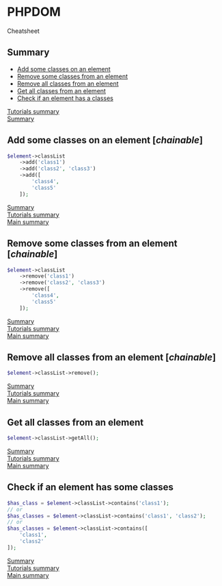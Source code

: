 # <a name="title">PHPDOM</a>

Cheatsheet

## <a name="summary">Summary</a>
* [Add some classes on an element](#add-some-classes-on-an-element)
* [Remove some classes from an element](#remove-some-classes-from-an-element)
* [Remove all classes from an element](#remove-all-classes-from-an-element)
* [Get all classes from an element](#get-all-classes-from-an-element)
* [Check if an element has a classes](#check-if-an-element-has-a-classes)

[Tutorials summary](./readme.md#summary)<br />
[Summary](../readme.md#summary)

## <a name="add-some-classes-on-an-element">Add some classes on an element [<i>chainable</i>]</a>
````PHP
$element->classList
    ->add('class1')
    ->add('class2', 'class3')
    ->add([
        'class4',
        'class5'
    ]);
````
[Summary](#summary)<br />
[Tutorials summary](./readme.md#summary)<br />
[Main summary](../readme.md#summary)

## <a name="remove-some-classes-from-an-element">Remove some classes from an element [<i>chainable</i>]</a>
````PHP
$element->classList
    ->remove('class1')
    ->remove('class2', 'class3')
    ->remove([
        'class4',
        'class5'
    ]);
````
[Summary](#summary)<br />
[Tutorials summary](./readme.md#summary)<br />
[Main summary](../readme.md#summary)

## <a name="remove-all-classes-from-an-element">Remove all classes from an element [<i>chainable</i>]</a>
````PHP
$element->classList->remove();
````
[Summary](#summary)<br />
[Tutorials summary](./readme.md#summary)<br />
[Main summary](../readme.md#summary)

## <a name="get-all-classes-from-an-element">Get all classes from an element</a>
````PHP
$element->classList->getAll();
````
[Summary](#summary)<br />
[Tutorials summary](./readme.md#summary)<br />
[Main summary](../readme.md#summary)

## <a name="check-if-an-element-has-some-classes">Check if an element has some classes</a>
````PHP
$has_class = $element->classList->contains('class1');
// or
$has_classes = $element->classList->contains('class1', 'class2');
// or
$has_classes = $element->classList->contains([
    'class1',
    'class2'
]);
````
[Summary](#summary)<br />
[Tutorials summary](./readme.md#summary)<br />
[Main summary](../readme.md#summary)